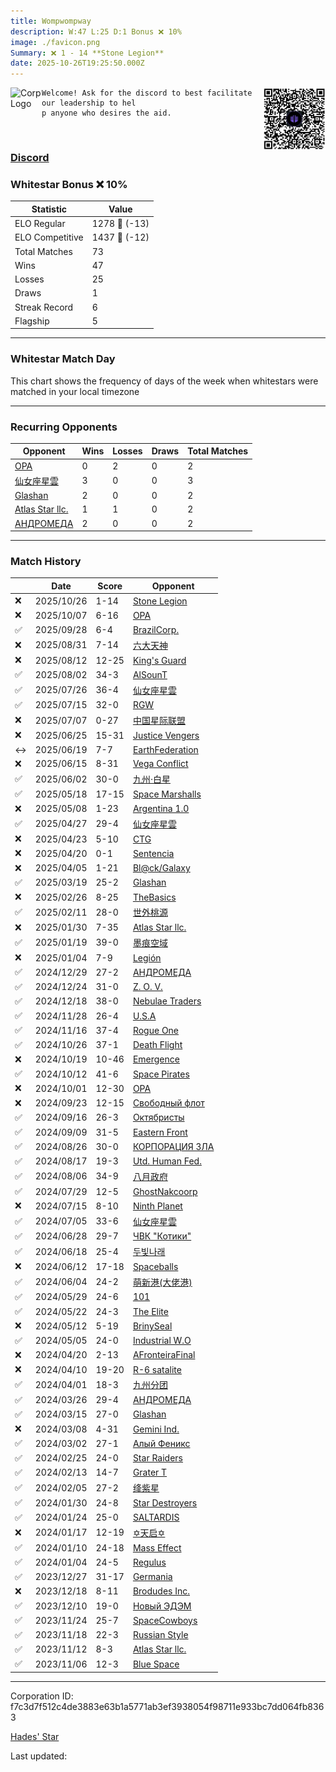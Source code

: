 ```yaml
---
title: ​Wompwompway
description: W:47 L:25 D:1 Bonus ❌ 10%
image: ./favicon.png
Summary: ❌ 1 - 14 **Stone Legion**
date: 2025-10-26T19:25:50.000Z
---
```

<head>
<link rel="icon" type="image/x-icon" href="./favicon.ico">
</head>
<img align="left" width="50" height="50" src="./favicon.ico" alt="Corp Logo"><img align="right" width="100" height="100" src="./qr.png" alt="QR Code">

```
Welcome! Ask for the discord to best facilitate our leadership to hel
p anyone who desires the aid.
```
<br>

### [Discord](https://discord.gg/https://discord.gg/Y3NrTFZHC7)
### Whitestar Bonus ❌ 10%

| Statistic | Value |
| --- | --- |
| ELO Regular | 1278 🔻  (-13)|
| ELO Competitive | 1437 🔻  (-12)|
| Total Matches | 73 |
| Wins | 47 |
| Losses | 25 |
| Draws | 1 |
| Streak Record | 6 |
| Flagship | 5 |

---

### Whitestar Match Day

This chart shows the frequency of days of the week when whitestars were matched in your local timezone

<!-- Load Chart.js from jsDelivr CDN -->
<script src="https://cdn.jsdelivr.net/npm/chart.js@4.0.1"></script>

<!-- Create a canvas element where the chart will be rendered -->
<canvas id="myChart" width="400" height="200"></canvas>

<!-- JavaScript code to render the bar chart -->
<script>
    document.addEventListener("DOMContentLoaded", function() {
        // Ensure scanTime is an array; if empty, handle accordingly
        let timestamps = [1761074750,1759410688,1758643332,1756225346,1754527575,1753669178,1753100568,1752171490,1751474667,1750413928,1749865547,1749558396,1748428254,1747148445,1746247554,1745327522,1744967210,1744716598,1743464359,1741966200,1740134383,1738852722,1737794327,1736864556,1735554854,1735072606,1734626853,1734126429,1732399823,1731342090,1729508729,1728906183,1728302377,1727360270,1726672937,1726065822,1725461224,1724207880,1723440604,1722477171,1721836160,1720644564,1719752301,1719120334,1718291363,1717720893,1717082232,1716544316,1715941326,1715107581,1714488832,1713199269,1712337496,1711563459,1711027707,1710059603,1709501034,1708963461,1708458039,1707359870,1706683863,1706214759,1705636866,1705056576,1704459755,1703904107,1703254977,1702484808,1701753273,1700415248,1699838434,1699323574,1698838860];

        const fontColor = 'rgba(64, 128, 160, 1)';

        // Function to convert Unix timestamps to day of the week (0=Sunday, 6=Saturday)
        function getDayOfWeek(timestamp) {
            return new Date(timestamp * 1000).getDay();
        }

        // Initialize an array to count occurrences for each day of the week
        let dayCounts = [0, 0, 0, 0, 0, 0, 0];

        // Populate the dayCounts array based on the scanTime data
        timestamps.forEach(ts => {
            let dayOfWeek = getDayOfWeek(ts);
            dayCounts[dayOfWeek]++;
        });

        // Chart.js configuration for the bar chart
        const data = {
            labels: ['Sunday', 'Monday', 'Tuesday', 'Wednesday', 'Thursday', 'Friday', 'Saturday'],
            datasets: [{
                data: dayCounts,
                backgroundColor: [
                    'rgba(0, 191, 255, 0.2)',   // Deep Sky Blue (Sunday)
                    'rgba(135, 206, 250, 0.2)', // Light Sky Blue (Monday)
                    'rgba(173, 216, 230, 0.2)', // Light Blue (Tuesday)
                    'rgba(214, 236, 243, 0.2)', // Custom light blue (Wednesday)
                    'rgba(173, 216, 230, 0.2)', // Light Blue (Thursday)
                    'rgba(135, 206, 250, 0.2)', // Light Sky Blue (Friday)
                    'rgba(0, 191, 255, 0.2)'    // Deep Sky Blue (Saturday)
                ],
                borderColor: [
                    'rgba(0, 191, 255, 1)',
                    'rgba(135, 206, 250, 1)',
                    'rgba(173, 216, 230, 1)',
                    'rgba(214, 236, 243, 1)',
                    'rgba(173, 216, 230, 1)',
                    'rgba(135, 206, 250, 1)',
                    'rgba(0, 191, 255, 1)'
                ],
                borderWidth: 1,
                minBarLength: 5
            }]
        };

        const config = {
            type: 'bar',
            data: data,
            options: {
                scales: {
                    y: {
                        beginAtZero: true,
                        ticks: {
                            stepSize: 1,
                            color: fontColor
                        },
                        grid: {
                            color: 'rgba(255, 255, 255, 0.2)'
                        }
                    },
                    x: {
                        ticks: {
                            color: fontColor
                        },
                        grid: {
                            display: false 
                        }
                    }
                },
                plugins: {
                    legend: {
                        display: false
                    }
                }
            }
        };

        // Render the chart
        const ctx = document.getElementById('myChart').getContext('2d');
        const myChart = new Chart(ctx, config);
    });
</script>
    
---
### Recurring Opponents

| Opponent | Wins | Losses | Draws | Total Matches |
| --- | --- | --- | --- | --- |
| [OPA](https://ws.tsl.rocks/corp/e80002cbc38034342376acee2274117d3b6150fce2d47bbd1dbf75cd06d8e258/) | 0 | 2 | 0 | 2 |
| [仙女座星雲](https://ws.tsl.rocks/corp/e8532ebca58cb402f027fdb3db24507799f38a7123ef124fae8ab7591dac77bd/) | 3 | 0 | 0 | 3 |
| [Glashan](https://ws.tsl.rocks/corp/48b9fa3df8bbc6ce4a8455e9b923f28c0eccb8054c9f72e9c14e6acfee5a23a4/) | 2 | 0 | 0 | 2 |
| [Atlas Star llc\.](https://ws.tsl.rocks/corp/3de5259ba12509e4d02854f1414caacf3d0aaaf79f417b9d843ff20ca35863dd/) | 1 | 1 | 0 | 2 |
| [АНДРОМЕДА](https://ws.tsl.rocks/corp/1e4e3bc5f21c0b6cd362f404b88f09e18e26a8c0134a31015d6d7577a7230dc9/) | 2 | 0 | 0 | 2 |

---
### Match History

|  | Date | Score | Opponent |
| --- | --- | --- | --- |
| ❌ | 2025/10/26 | 1-14 | [Stone Legion](https://ws.tsl.rocks/corp/60cd15c27192f777f2e4abc413a83d4ab33bbccd7764a387afd2347dcd3d751a/) |
| ❌ | 2025/10/07 | 6-16 | [OPA](https://ws.tsl.rocks/corp/e80002cbc38034342376acee2274117d3b6150fce2d47bbd1dbf75cd06d8e258/) |
| ✅ | 2025/09/28 | 6-4 | [BrazilCorp\.](https://ws.tsl.rocks/corp/623f28fa77360220e64570e6493ec911dc1e814d1686305b7879da48d808d1cf/) |
| ❌ | 2025/08/31 | 7-14 | [六大天神](https://ws.tsl.rocks/corp/28f06b2ed8c2d55fe437095ed09cf6559986f0bb3ea5ff99509341b5dbf04d65/) |
| ❌ | 2025/08/12 | 12-25 | [King's Guard](https://ws.tsl.rocks/corp/39833a864277b04f9bad126a54a03bfa2c9f9473d3e504b3579cbdc18a4d7e75/) |
| ✅ | 2025/08/02 | 34-3 | [AlSounT](https://ws.tsl.rocks/corp/b876a825b43edd1e21a7cc515addeb62a832c1126a5e591e562f6475572788d1/) |
| ✅ | 2025/07/26 | 36-4 | [仙女座星雲](https://ws.tsl.rocks/corp/e8532ebca58cb402f027fdb3db24507799f38a7123ef124fae8ab7591dac77bd/) |
| ✅ | 2025/07/15 | 32-0 | [RGW](https://ws.tsl.rocks/corp/48a0b2c0f203025d10d1217dbcc5e27f3e31f56f2c407d61219c24ec88446be7/) |
| ❌ | 2025/07/07 | 0-27 | [中国星际联盟](https://ws.tsl.rocks/corp/6d595623b3ba17629ed70438d85d84622ba49e733e5d6d57765a9e0a477dfc81/) |
| ❌ | 2025/06/25 | 15-31 | [Justice Vengers](https://ws.tsl.rocks/corp/0a3e9116062accf6fa5ec0e70eab7592dbea2a9f061e6cc49e74bc78f74d0711/) |
| ↔️ | 2025/06/19 | 7-7 | [EarthFederation](https://ws.tsl.rocks/corp/e1d58bc0b534389adeb45301641e32cdda2af0a1748a0d2ddb52e794db2c6d5b/) |
| ❌ | 2025/06/15 | 8-31 | [Vega Conflict](https://ws.tsl.rocks/corp/396ceafad44127f2e9dfb94934dc27154c6f97f6bc60832af6cb17791fd7369b/) |
| ✅ | 2025/06/02 | 30-0 | [九州·白星](https://ws.tsl.rocks/corp/1ece3c742f5a63f10019098583abc17ef0a392394933e56e5c657f4f0b920820/) |
| ✅ | 2025/05/18 | 17-15 | [Space Marshalls](https://ws.tsl.rocks/corp/6a41cc36abf3a28a1c26bc22843f1892d6938e8eb1e8f8a10fd9e6e964e06c2c/) |
| ❌ | 2025/05/08 | 1-23 | [Argentina 1\.0](https://ws.tsl.rocks/corp/582e7dce954da49eb68cdf263806d5b8f37da4c81a6eef072e63102be0fa5449/) |
| ✅ | 2025/04/27 | 29-4 | [仙女座星雲](https://ws.tsl.rocks/corp/e8532ebca58cb402f027fdb3db24507799f38a7123ef124fae8ab7591dac77bd/) |
| ❌ | 2025/04/23 | 5-10 | [CTG](https://ws.tsl.rocks/corp/9647a8507dfa5637a217d2d6a0ad47aefb6a4563f910ad46376c228450cff43c/) |
| ❌ | 2025/04/20 | 0-1 | [Sentencia](https://ws.tsl.rocks/corp/288393568f19d6bd87e5e3e20f7fd1d458526d8beb052622b4f5572d7959cf7b/) |
| ❌ | 2025/04/05 | 1-21 | [Bl@ck/Galaxy](https://ws.tsl.rocks/corp/76f8fe0dcd8b8c1cb8e0083f14c0b36c23bb9757a3af0f191b567774c02222a3/) |
| ✅ | 2025/03/19 | 25-2 | [Glashan](https://ws.tsl.rocks/corp/48b9fa3df8bbc6ce4a8455e9b923f28c0eccb8054c9f72e9c14e6acfee5a23a4/) |
| ❌ | 2025/02/26 | 8-25 | [TheBasics](https://ws.tsl.rocks/corp/8c9069f3ec3e766d51d76851b0d21a0fb065a026e597cfebc7d8cc8cbf2b998f/) |
| ✅ | 2025/02/11 | 28-0 | [世外桃源](https://ws.tsl.rocks/corp/7692df8056cb0736bfc429336e43c74a12d3a237305a08cef10617650dc020db/) |
| ❌ | 2025/01/30 | 7-35 | [Atlas Star llc\.](https://ws.tsl.rocks/corp/3de5259ba12509e4d02854f1414caacf3d0aaaf79f417b9d843ff20ca35863dd/) |
| ✅ | 2025/01/19 | 39-0 | [墨痕空域](https://ws.tsl.rocks/corp/54eb675d1e22011c21e5b0f2b026934ea19913b030c65570d1e1473693d4364c/) |
| ❌ | 2025/01/04 | 7-9 | [Legión](https://ws.tsl.rocks/corp/50f2309d2f9e5d31b10e6b9cf5928035bc1df6f395d81adf89b10627daad0fc7/) |
| ✅ | 2024/12/29 | 27-2 | [АНДРОМЕДА](https://ws.tsl.rocks/corp/1e4e3bc5f21c0b6cd362f404b88f09e18e26a8c0134a31015d6d7577a7230dc9/) |
| ✅ | 2024/12/24 | 31-0 | [Z\. O\. V\.](https://ws.tsl.rocks/corp/4f56534357f2407b25faee160f9dca4ee83b8f9ca4425ba472a47298faf54096/) |
| ✅ | 2024/12/18 | 38-0 | [Nebulae Traders](https://ws.tsl.rocks/corp/bf2f9c50afbe2077dd734f484504f5167ee53a4c7f5315b9ab1cb0ee5620a39f/) |
| ✅ | 2024/11/28 | 26-4 | [U\.S\.A](https://ws.tsl.rocks/corp/6d7a18e9893736881762a4e1b687b55e7311d367267ff5a9cc8e45722b14ea06/) |
| ✅ | 2024/11/16 | 37-4 | [Rogue One](https://ws.tsl.rocks/corp/7ae9b210fd68f3dfa93682a1191388e569dc54fe9d762f02110cd7ac9c1d4477/) |
| ✅ | 2024/10/26 | 37-1 | [Death Flight](https://ws.tsl.rocks/corp/b343459f43f0a7c366dd05dcac02d78c7a8d6cf09c7241e9b558a92e2456e1d4/) |
| ❌ | 2024/10/19 | 10-46 | [Emergence](https://ws.tsl.rocks/corp/1a1250d276bf9541252070bbee9c6b216c91b12a837aaa8a8e8a90f490940538/) |
| ✅ | 2024/10/12 | 41-6 | [Space Pirates](https://ws.tsl.rocks/corp/87eff6e453b6f020baf8cb8930236b566161e22814cdbdc77d696c5812684bc6/) |
| ❌ | 2024/10/01 | 12-30 | [OPA](https://ws.tsl.rocks/corp/e80002cbc38034342376acee2274117d3b6150fce2d47bbd1dbf75cd06d8e258/) |
| ❌ | 2024/09/23 | 12-15 | [Свободный флот](https://ws.tsl.rocks/corp/48fb866b3a51175a06336d9caa1bcace6d2bfb94b0a93974c8be3f54050fc0c6/) |
| ✅ | 2024/09/16 | 26-3 | [Октябристы](https://ws.tsl.rocks/corp/04bc2e393574e6987401e2851108ad114745016e9bec7b70cb49fc31d1981496/) |
| ✅ | 2024/09/09 | 31-5 | [Eastern Front](https://ws.tsl.rocks/corp/b85c2704ee1257f24225de4e7290aa6b9c6804f07062fbc7008a58b8c0ab09a4/) |
| ✅ | 2024/08/26 | 30-0 | [КОРПОРАЦИЯ ЗЛА](https://ws.tsl.rocks/corp/a62e0c19a9f2c6c172eaf34ce61be29e3e248e7cf2c0cbfe93bcb2f03a7501da/) |
| ✅ | 2024/08/17 | 19-3 | [Utd\. Human Fed\.](https://ws.tsl.rocks/corp/265fd73116c2ec237c7a966adb401d54219dee49882ee9024025c697165397d6/) |
| ✅ | 2024/08/06 | 34-9 | [八月政府](https://ws.tsl.rocks/corp/72097ba1b36daa9482410e9d2b442965a1f4bbb7bb7974995521f1a948244424/) |
| ✅ | 2024/07/29 | 12-5 | [GhostNakcoorp](https://ws.tsl.rocks/corp/0a15ae22cdfbd88694d3067838a78bea07746ec95f3784b3f65d77fe47d76312/) |
| ❌ | 2024/07/15 | 8-10 | [Ninth Planet](https://ws.tsl.rocks/corp/53297ed66c8c326d4cb4eebdee55172d3d64f122addd5d916b314f4ab557e21a/) |
| ✅ | 2024/07/05 | 33-6 | [仙女座星雲](https://ws.tsl.rocks/corp/e8532ebca58cb402f027fdb3db24507799f38a7123ef124fae8ab7591dac77bd/) |
| ✅ | 2024/06/28 | 29-7 | [ЧВК "Котики"](https://ws.tsl.rocks/corp/b770b833fe257bc6accd1bbe82a887971291dd0038f8aa627a47f3ce063265c0/) |
| ✅ | 2024/06/18 | 25-4 | [두빛나래](https://ws.tsl.rocks/corp/f2ff8c6a1035943d6dbff4062b4546ac2e3c7b2185b1bd986aec34256c2edb7f/) |
| ❌ | 2024/06/12 | 17-18 | [Spaceballs](https://ws.tsl.rocks/corp/1e54a7ba8156a65b15f7f1358b682a10f856acb0f96d9e3b582c4ea175905839/) |
| ✅ | 2024/06/04 | 24-2 | [萌新港\(大佬港\)](https://ws.tsl.rocks/corp/e6d9b9da7a037e3572cb594dfeba7b282b66509228c9f4f1b2138f873caa3cf3/) |
| ✅ | 2024/05/29 | 24-6 | [101](https://ws.tsl.rocks/corp/6b4681e994e78199b26297184be90aaf1928c04f6323f02fc316d25729e121e6/) |
| ✅ | 2024/05/22 | 24-3 | [The Elite](https://ws.tsl.rocks/corp/a2df28ce949920025afb16d0229e0c14aed7832c217d142307a62622634d395c/) |
| ❌ | 2024/05/12 | 5-19 | [BrinySeal](https://ws.tsl.rocks/corp/05ada6d14c0c53422b434d3d55b1440370f85e96f93c74992cb8c4eb8f5503ba/) |
| ✅ | 2024/05/05 | 24-0 | [Industrial W\.O](https://ws.tsl.rocks/corp/99a4ba88f6a620cb9ea1da456127c978a858ffbda4e40b255fcf3365515da25d/) |
| ❌ | 2024/04/20 | 2-13 | [AFronteiraFinal](https://ws.tsl.rocks/corp/f0c64a4babe1fb017902406f1f331c63129409bccfba868cadc10cf1d064b9d4/) |
| ❌ | 2024/04/10 | 19-20 | [R\-6 satalite](https://ws.tsl.rocks/corp/ce3450a529768e932b3aeb4c6f39b9295e6e07d010b209d0120c0125799adc43/) |
| ✅ | 2024/04/01 | 18-3 | [九州分团](https://ws.tsl.rocks/corp/e7374c31c95ba96f5c59c7c1de632517dd4cec2d4680e25e7f34d077133e4d4f/) |
| ✅ | 2024/03/26 | 29-4 | [АНДРОМЕДА](https://ws.tsl.rocks/corp/1e4e3bc5f21c0b6cd362f404b88f09e18e26a8c0134a31015d6d7577a7230dc9/) |
| ✅ | 2024/03/15 | 27-0 | [Glashan](https://ws.tsl.rocks/corp/48b9fa3df8bbc6ce4a8455e9b923f28c0eccb8054c9f72e9c14e6acfee5a23a4/) |
| ❌ | 2024/03/08 | 4-31 | [Gemini Ind\.](https://ws.tsl.rocks/corp/c85dd45ed75136d750bdcc2d83740494dea9e0ba077eac1bbb2f1a442a92674c/) |
| ✅ | 2024/03/02 | 27-1 | [Алый Феникс](https://ws.tsl.rocks/corp/ef2a58ee1052c616143ee1bf5e380609a7c061c603d10775b81563869a44433f/) |
| ✅ | 2024/02/25 | 24-0 | [Star Raiders](https://ws.tsl.rocks/corp/42517e68f38edb2fc73bd661ea28b0bf3d3bcbc58e50dc68d7eea184dd80019c/) |
| ✅ | 2024/02/13 | 14-7 | [Grater T](https://ws.tsl.rocks/corp/2044ad2bb7831118aae299744191230a33d196c7997f9516a20c3d0a321ba669/) |
| ✅ | 2024/02/05 | 27-2 | [绛紫星](https://ws.tsl.rocks/corp/8c2109279ceb01bcca0aa5e85c151d5877831ac54199285743750e2ed343b407/) |
| ✅ | 2024/01/30 | 24-8 | [Star Destroyers](https://ws.tsl.rocks/corp/32ba20918cd8720602fefb3bc676a6ba5195314479040f70eadc728fbbc2698d/) |
| ✅ | 2024/01/24 | 25-0 | [SALTARDIS](https://ws.tsl.rocks/corp/e7d1a6a546271de114cce5f2d8e71b59c4e8bea66352110bf94a1c91a5993898/) |
| ❌ | 2024/01/17 | 12-19 | [✡天启✡](https://ws.tsl.rocks/corp/f2d70a86d32ea3a8226afc6d465a6c6540acec572b1c7232994523cdfb299c53/) |
| ✅ | 2024/01/10 | 24-18 | [Mass Effect](https://ws.tsl.rocks/corp/6f715653bec3925d9c3acd7c2388fe8e1c79332146894ed424f57bd2636de8c7/) |
| ✅ | 2024/01/04 | 24-5 | [Regulus](https://ws.tsl.rocks/corp/2ac7f4a924f351d9e8a57c7bd7cb88bb810dd028acab61baf5f38f0ffc7cf559/) |
| ✅ | 2023/12/27 | 31-17 | [Germania](https://ws.tsl.rocks/corp/e088c9a1e761ef8c1f07a1d374886006b0ecace15d07b9549e3655729b630897/) |
| ❌ | 2023/12/18 | 8-11 | [Brodudes Inc\.](https://ws.tsl.rocks/corp/774cdb53f03dd3b0e510fddcc7f25a9f8017a46393076d1acf45954241305466/) |
| ✅ | 2023/12/10 | 19-0 | [Новый ЭДЭМ](https://ws.tsl.rocks/corp/f1d15cb357f6e239e540971a84a8b7161bfb5a976716027dbccbbf8e77dac4b5/) |
| ✅ | 2023/11/24 | 25-7 | [SpaceCowboys](https://ws.tsl.rocks/corp/e6bb3b9dcc40ad7f7c82fd0f7164a99fa6264c05a186ed9f33011a7f315ca507/) |
| ✅ | 2023/11/18 | 22-3 | [Russian Style](https://ws.tsl.rocks/corp/db02701745537e2b055f660e59bd465567c4e4b322c16ade37245ed4a40699c8/) |
| ✅ | 2023/11/12 | 8-3 | [Atlas Star llc\.](https://ws.tsl.rocks/corp/3de5259ba12509e4d02854f1414caacf3d0aaaf79f417b9d843ff20ca35863dd/) |
| ✅ | 2023/11/06 | 12-3 | [Blue Space](https://ws.tsl.rocks/corp/1c4f64c1450ab5cb621676c9a130c187b8ba9a8059253310ae02642cd84e3446/) |

---
Corporation ID: f7c3d7f512c4de3883e63b1a5771ab3ef3938054f98711e933bc7dd064fb8363

[Hades' Star](https://www.hadesstar.com)
<script src="/assets/localtime.js"></script>
<div>
  Last updated: <span class="last-updated-date" data-unix-time="1761506750"></span>
</div>